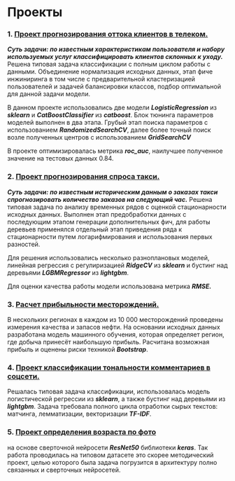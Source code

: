 # Проекты 

### 1. [Проект прогнозирования оттока клиентов в телеком.](https://github.com/AlexeyPoptsov/portfolio/tree/main/01_%D0%9F%D1%80%D0%BE%D0%B3%D0%BD%D0%BE%D0%B7%D0%B8%D1%80%D0%BE%D0%B2%D0%B0%D0%BD%D0%B8%D0%B5%20%D0%BE%D1%82%D1%82%D0%BE%D0%BA%D0%B0%20%D0%BA%D0%BB%D0%B8%D0%B5%D0%BD%D1%82%D0%BE%D0%B2)


***Суть задачи: по известным характеристикам пользователя и набору используемых услуг классифицировать клиентов склонных 
к уходу.*** Решена типовая задача классификации с полным циклом работы с данными. Объединение
нормализация исходных данных, этап фиче инжиниринга в том числе с
предварительной кластеризацией пользователей и задачей балансировки классов, подбор 
оптимальной для данной задачи модели. 

В данном проекте использовались две модели ***LogisticRegression***
из ***sklearn*** и ***CatBoostClassifier*** из ***catboost***. Блок тюнинга параметров моделей выполнен в два этапа. 
Грубый этап поиска параметров с использованием ***RandomizedSearchCV***, далее более точный поиск возле 
полученных центров с использованием ***GridSearchCV***

В проекте оптимизировалась метрика ***roc_auc***, наилучшее полученное значение на тестовых данных 0.84.

### 2. [Проект прогнозирования спроса такси.](https://github.com/AlexeyPoptsov/portfolio/tree/main/02_%D0%9F%D1%80%D0%BE%D0%B3%D0%BD%D0%BE%D0%B7%D0%B8%D1%80%D0%BE%D0%B2%D0%B0%D0%BD%D0%B8%D0%B5%20%D1%81%D0%BF%D1%80%D0%BE%D1%81%D0%B0%20%D1%82%D0%B0%D0%BA%D1%81%D0%B8)
***Суть задачи: по известным историческим данным о заказах такси спрогнозировать количество заказов на следующий час.*** 
Решена типовая задача по анализу временных рядов с оценкой стационарности исходных данных. Выполнен этап предобработки данных с последующим этапом генерации дополнительных фич, 
для работы деревьев применялся отдельный этап приведения ряда к стационарности путем логарифмирования и использования первых разностей.

Для решения использовались несколько разноплановых моделей, линейная регрессия с регулиризацией ***RidgeCV*** из **_sklearn_** и бустинг над деревьями
_**LGBMRegressor**_ из **_lightgbm_**. 

Для оценки качества работы модели использована метрика **_RMSE._**  

### 3. [Расчет прибыльности месторождений.](https://github.com/AlexeyPoptsov/portfolio/tree/main/03_%D0%A0%D0%B0%D1%81%D1%87%D0%B5%D1%82%20%D0%BF%D1%80%D0%B8%D0%B1%D1%8B%D0%BB%D1%8C%D0%BD%D0%BE%D1%81%D1%82%D0%B8%20%D0%BC%D0%B5%D1%81%D1%82%D0%BE%D1%80%D0%BE%D0%B6%D0%B4%D0%B5%D0%BD%D0%B8%D0%B9)
В нескольких регионах в каждом из 10 000 месторождений проведены измерения качества и запасов нефти.
На основании исходных данных разработана модель машинного обучения, которая определяет регион, где добыча принесёт наибольшую прибыль.
Расчитана возможная прибыль и оценены риски техникой **_Bootstrap_**.

### 4. [Проект классификации тональности комментариев в соцсети.](https://github.com/AlexeyPoptsov/portfolio/tree/main/04_%D0%9A%D0%BB%D0%B0%D1%81%D1%81%D0%B8%D1%84%D0%B8%D0%BA%D0%B0%D1%86%D0%B8%D1%8F%20%D1%82%D0%BE%D0%BD%D0%B0%D0%BB%D1%8C%D0%BD%D0%BE%D1%81%D1%82%D0%B8%20%D0%BA%D0%BE%D0%BC%D0%BC%D0%B5%D0%BD%D1%82%D0%B0%D1%80%D0%B8%D0%B5%D0%B2)
Решалась типовая задача классификации, использовалась модель логистической регрессии из ***sklearn***, а также бустинг над
деревьями из ***lightgbm***. Задача требовала полного цикла отработки сырых текстов: матчинга,
лемматизации, векторизации ***TF-IDF***.

### 5. [Проект определения возраста по фото](https://github.com/AlexeyPoptsov/portfolio/tree/main/05_%D0%9E%D0%BF%D1%80%D0%B5%D0%B4%D0%B5%D0%BB%D0%B5%D0%BD%D0%B8%D1%8F%20%D0%B2%D0%BE%D0%B7%D1%80%D0%B0%D1%81%D1%82%D0%B0%20%D0%BF%D0%BE%20%D1%84%D0%BE%D1%82%D0%BE)
на основе сверточной нейросети **_ResNet50_** библиотеки **_keras_**.
Так работа проводилась на типовом датасете это скорее методический проект, целью которого была
задача погрузится в архитектуру полно связанных и сверточных нейросетей.
